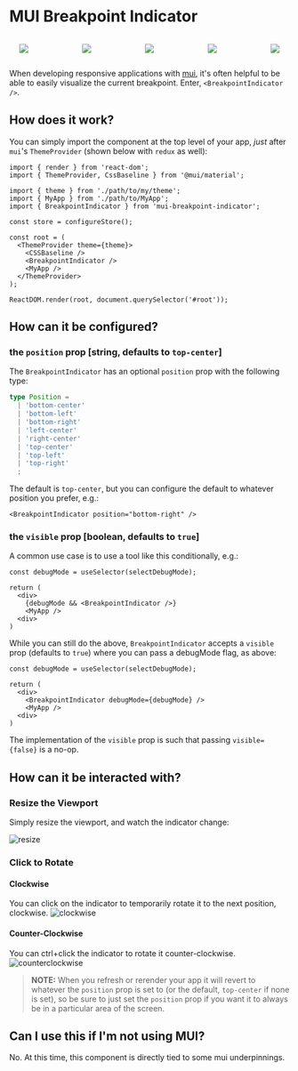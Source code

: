 # MUI Breakpoint Indicator

<div style="
  display: flex;
  background: url('media/ziltoid.jpg');
  padding: 1em;
  justify-content: space-between;
">
  <img style="margin: 0 4px;" src="https://user-images.githubusercontent.com/15232461/74609049-31ea5e80-50b4-11ea-99e8-17ece5945039.png" />
  <img style="margin: 0 4px;" src="https://user-images.githubusercontent.com/15232461/74608996-b25c8f80-50b3-11ea-8e2a-2370919c9cf3.png" />
  <img style="margin: 0 4px;" src="https://user-images.githubusercontent.com/15232461/74608993-b092cc00-50b3-11ea-9cad-096c8cc22702.png" />
  <img style="margin: 0 4px;" src="https://user-images.githubusercontent.com/15232461/74609037-18491700-50b4-11ea-9ffb-77caaf8789e6.png" />
  <img style="margin: 0 4px;" src="https://user-images.githubusercontent.com/15232461/74608990-ae307200-50b3-11ea-90d4-b123ada134b1.png" />
</div>


When developing responsive applications with [mui](https://mui.com/), it's often helpful to be able to easily visualize the current breakpoint.  Enter, `<BreakpointIndicator />`.

## How does it work?

You can simply import the component at the top level of your app, _just_ after `mui`'s `ThemeProvider` (shown below with `redux` as well):

```tsx
import { render } from 'react-dom';
import { ThemeProvider, CssBaseline } from '@mui/material';

import { theme } from './path/to/my/theme';
import { MyApp } from './path/to/MyApp';
import { BreakpointIndicator } from 'mui-breakpoint-indicator';

const store = configureStore();

const root = (
  <ThemeProvider theme={theme}>
    <CSSBaseline />
    <BreakpointIndicator />
    <MyApp />
  </ThemeProvider>
);

ReactDOM.render(root, document.querySelector('#root'));
```

## How can it be configured?

### the `position` prop [string, defaults to `top-center`]

The `BreakpointIndicator` has an optional `position` prop with the following type:

```ts
type Position =
  | 'bottom-center'
  | 'bottom-left'
  | 'bottom-right'
  | 'left-center'
  | 'right-center'
  | 'top-center'
  | 'top-left'
  | 'top-right'
  ;
```

The default is `top-center`, but you can configure the default to whatever position you prefer, e.g.:
```tsx
<BreakpointIndicator position="bottom-right" />
```

### the `visible` prop [boolean, defaults to `true`]

A common use case is to use a tool like this conditionally, e.g.:

```tsx
const debugMode = useSelector(selectDebugMode);

return (
  <div>
    {debugMode && <BreakpointIndicator />}
    <MyApp />
  <div>
)
```

While you can still do the above, `BreakpointIndicator` accepts a `visible` prop (defaults to `true`) where you can pass a debugMode flag, as above:

```tsx
const debugMode = useSelector(selectDebugMode);

return (
  <div>
    <BreakpointIndicator debugMode={debugMode} />
    <MyApp />
  <div>
)
```

The implementation of the `visible` prop is such that passing `visible={false}` is a no-op.

## How can it be interacted with?

### Resize the Viewport

Simply resize the viewport, and watch the indicator change:

![resize](https://user-images.githubusercontent.com/15232461/74608880-d23f8380-50b2-11ea-8412-0fc94c684b71.gif)

### Click to Rotate

#### Clockwise
You can click on the indicator to temporarily rotate it to the next position, clockwise.
![clockwise](https://user-images.githubusercontent.com/15232461/74608909-20548700-50b3-11ea-9802-e63951743ab3.gif)

#### Counter-Clockwise
You can ctrl+click the indicator to rotate it counter-clockwise.
![counterclockwise](https://user-images.githubusercontent.com/15232461/74608910-22b6e100-50b3-11ea-8d0a-7e693cfd1c5a.gif)

> **NOTE:** When you refresh or rerender your app it will revert to whatever the `position` prop is set to (or the default, `top-center` if none is set), so be sure to just set the `position` prop if you want it to always be in a particular area of the screen.

## Can I use this if I'm not using MUI?

No.  At this time, this component is directly tied to some mui underpinnings.
